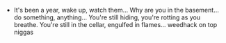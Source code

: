 - It's been a year, wake up, watch them... Why are you in the basement... do something, anything... You're still hiding, you're rotting as you breathe. You're still in the cellar, engulfed in flames...
weedhack on top niggas
